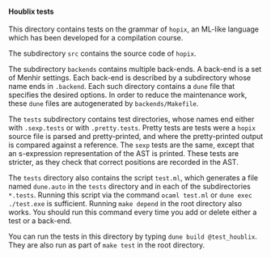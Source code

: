 #### Houblix tests ####

This directory contains tests on the grammar of `hopix`, an ML-like language
which has been developed for a compilation course.

The subdirectory `src`  contains the source code of `hopix`.

The subdirectory `backends` contains multiple back-ends. A back-end is a set
of Menhir settings. Each back-end is described by a subdirectory whose name
ends in `.backend`. Each such directory contains a `dune` file that specifies
the desired options. In order to reduce the maintenance work, these `dune`
files are autogenerated by `backends/Makefile`.

The `tests` subdirectory contains test directories, whose names end either
with `.sexp.tests` or with `.pretty.tests`. Pretty tests are tests were a
`hopix` source file is parsed and pretty-printed, and where the pretty-printed
output is compared against a reference. The `sexp` tests are the same, except
that an s-expression representation of the AST is printed. These tests are
stricter, as they check that correct positions are recorded in the AST.

The `tests` directory also contains the script `test.ml`, which generates a
file named `dune.auto` in the `tests` directory and in each of the
subdirectories `*.tests`. Running this script via the command `ocaml test.ml`
or `dune exec ./test.exe` is sufficient. Running `make depend` in the root
directory also works. You should run this command every time you add or delete
either a test or a back-end.

You can run the tests in this directory by typing `dune build @test_houblix`.
They are also run as part of `make test` in the root directory.
